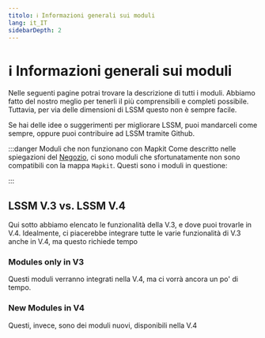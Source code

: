 ```yaml
---
titolo: ℹ️ Informazioni generali sui moduli
lang: it_IT
sidebarDepth: 2
---
```


# ℹ️ Informazioni generali sui moduli

Nelle seguenti pagine potrai trovare la descrizione di tutti i moduli. Abbiamo fatto del nostro meglio per tenerli il più comprensibili e completi possibile. Tuttavia, per via delle dimensioni di LSSM questo non è sempre facile.

Se hai delle idee o suggerimenti per migliorare LSSM, puoi mandarceli come sempre, oppure puoi contribuire ad LSSM tramite Github.

:::danger Moduli che non funzionano con Mapkit
Come descritto nelle spiegazioni del [Negozio][docs.appstore], ci sono moduli che sfortunatamente non sono compatibili con la mappa `Mapkit`. Questi sono i moduli in questione:

<mapkit-modules settings-text="And these settings"/>
:::

## LSSM V.3 vs. LSSM V.4

Qui sotto abbiamo elencato le funzionalità della V.3, e dove puoi trovarle in V.4.
Idealmente, ci piacerebbe integrare tutte le varie funzionalità di V.3 anche in V.4, ma questo richiede tempo

<v3-v4-comparison-integrated/>

### Modules only in V3

Questi moduli verranno integrati nella V.4, ma ci vorrà ancora un po' di tempo.

<v3-v4-comparison-v3only/>

### New Modules in V4

Questi, invece, sono dei moduli nuovi, disponibili nella V.4

<v3-v4-comparison-new/>

<!-- ==START_FOOTER== Do NOT edit anything below this line! Any edits will be removed as content is auto generated! -->
[lssm.status]: https://status.lss-manager.de/
[lssm.discord]: https://discord.gg/RcTNjpB
[lssm.userscript]: https://v4.lss-manager.de/lssm-v4.user.js
[lssm.donations]: https://donate.lss-manager.de/
[docs]: https://docs.lss-manager.de/
[docs.home]: /it_IT/
[docs.apps]: /it_IT/apps.md
[docs.appstore]: /it_IT/appstore.md
[docs.bugs]: /it_IT/bugs.md
[docs.error_report]: /it_IT/error_report.md
[docs.faq]: /it_IT/faq.md
[docs.metadata]: /it_IT/metadata.md
[docs.other]: /it_IT/other.md
[docs.settings]: /it_IT/settings.md
[docs.suggestions]: /it_IT/suggestions.md
[docs.support]: /it_IT/support.md
[games.self]: https://operatore112.it
[tampermonkey]: https://tampermonkey.net/
[github]: https://github.com/LSS-Manager/LSSM-V.4
[github.issues]: https://github.com/LSS-Manager/LSSM-V.4/issues
[github.issues.open]: https://github.com/LSS-Manager/LSSM-V.4/issues?q=is%3Aissue+is%3Aopen+label%3Abug